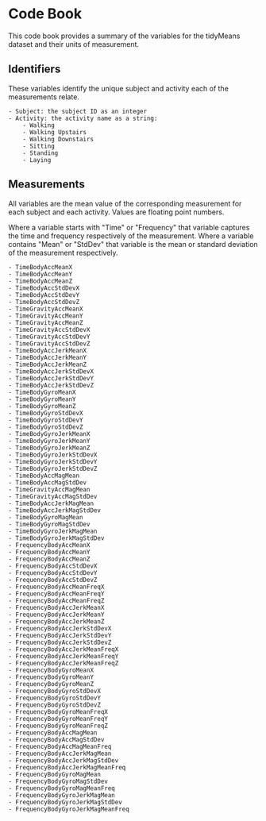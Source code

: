 # Code Book
This code book provides a summary of the variables for the tidyMeans dataset and their units of measurement.

## Identifiers
These variables identify the unique subject and activity each of the measurements relate.

	- Subject: the subject ID as an integer
	- Activity: the activity name as a string:
		- Walking
		- Walking Upstairs
		- Walking Downstairs
		- Sitting
		- Standing
		- Laying

## Measurements
All variables are the mean value of the corresponding measurement for each subject and each activity. Values are floating point numbers.

Where a variable starts with "Time" or "Frequency" that variable captures the time and frequency respectively of the measurement.
Where a variable contains "Mean" or "StdDev" that variable is the mean or standard deviation of the measurement respectively.

	- TimeBodyAccMeanX
	- TimeBodyAccMeanY
	- TimeBodyAccMeanZ
	- TimeBodyAccStdDevX
	- TimeBodyAccStdDevY
	- TimeBodyAccStdDevZ
	- TimeGravityAccMeanX
	- TimeGravityAccMeanY
	- TimeGravityAccMeanZ
	- TimeGravityAccStdDevX
	- TimeGravityAccStdDevY
	- TimeGravityAccStdDevZ
	- TimeBodyAccJerkMeanX
	- TimeBodyAccJerkMeanY
	- TimeBodyAccJerkMeanZ
	- TimeBodyAccJerkStdDevX
	- TimeBodyAccJerkStdDevY
	- TimeBodyAccJerkStdDevZ
	- TimeBodyGyroMeanX
	- TimeBodyGyroMeanY
	- TimeBodyGyroMeanZ
	- TimeBodyGyroStdDevX
	- TimeBodyGyroStdDevY
	- TimeBodyGyroStdDevZ
	- TimeBodyGyroJerkMeanX
	- TimeBodyGyroJerkMeanY
	- TimeBodyGyroJerkMeanZ
	- TimeBodyGyroJerkStdDevX
	- TimeBodyGyroJerkStdDevY
	- TimeBodyGyroJerkStdDevZ
	- TimeBodyAccMagMean
	- TimeBodyAccMagStdDev
	- TimeGravityAccMagMean
	- TimeGravityAccMagStdDev
	- TimeBodyAccJerkMagMean
	- TimeBodyAccJerkMagStdDev
	- TimeBodyGyroMagMean
	- TimeBodyGyroMagStdDev
	- TimeBodyGyroJerkMagMean
	- TimeBodyGyroJerkMagStdDev
	- FrequencyBodyAccMeanX
	- FrequencyBodyAccMeanY
	- FrequencyBodyAccMeanZ
	- FrequencyBodyAccStdDevX
	- FrequencyBodyAccStdDevY
	- FrequencyBodyAccStdDevZ
	- FrequencyBodyAccMeanFreqX
	- FrequencyBodyAccMeanFreqY
	- FrequencyBodyAccMeanFreqZ
	- FrequencyBodyAccJerkMeanX
	- FrequencyBodyAccJerkMeanY
	- FrequencyBodyAccJerkMeanZ
	- FrequencyBodyAccJerkStdDevX
	- FrequencyBodyAccJerkStdDevY
	- FrequencyBodyAccJerkStdDevZ
	- FrequencyBodyAccJerkMeanFreqX
	- FrequencyBodyAccJerkMeanFreqY
	- FrequencyBodyAccJerkMeanFreqZ
	- FrequencyBodyGyroMeanX
	- FrequencyBodyGyroMeanY
	- FrequencyBodyGyroMeanZ
	- FrequencyBodyGyroStdDevX
	- FrequencyBodyGyroStdDevY
	- FrequencyBodyGyroStdDevZ
	- FrequencyBodyGyroMeanFreqX
	- FrequencyBodyGyroMeanFreqY
	- FrequencyBodyGyroMeanFreqZ
	- FrequencyBodyAccMagMean
	- FrequencyBodyAccMagStdDev
	- FrequencyBodyAccMagMeanFreq
	- FrequencyBodyAccJerkMagMean
	- FrequencyBodyAccJerkMagStdDev
	- FrequencyBodyAccJerkMagMeanFreq
	- FrequencyBodyGyroMagMean
	- FrequencyBodyGyroMagStdDev
	- FrequencyBodyGyroMagMeanFreq
	- FrequencyBodyGyroJerkMagMean
	- FrequencyBodyGyroJerkMagStdDev
	- FrequencyBodyGyroJerkMagMeanFreq

